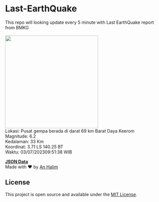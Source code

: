 # Last-EarthQuake
This repo will looking update every 5 minute with Last EarthQuake report from BMKG
<br>
<br>
<img src="https://static.bmkg.go.id/20230703095138.mmi.jpg" width="300"/>
<br>
Lokasi: Pusat gempa berada di darat 69 km Barat Daya Keerom <br>
Magnitude: 6.2 <br>
Kedalaman: 33 Km <br>
Koordinat: 3.71 LS 140.25 BT <br>
Waktu: 03/07/202309:51:38 WIB <br>

<a href="./data/data.json">**JSON Data**</a>
<br>
Made with ❤️ by <a href="https://github.com/an-halim">An Halim</a>
## License

This project is open source and available under the [MIT License](LICENSE).
